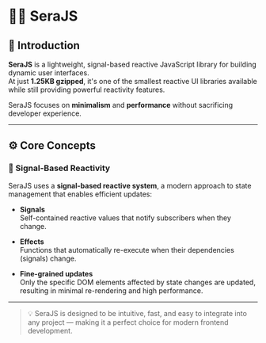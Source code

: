 # 🤷‍♀️ SeraJS

## 📖 Introduction

**SeraJS** is a lightweight, signal-based reactive JavaScript library for building dynamic user interfaces.  
At just **1.25KB gzipped**, it's one of the smallest reactive UI libraries available while still providing powerful reactivity features.

SeraJS focuses on **minimalism** and **performance** without sacrificing developer experience.

---

## ⚙️ Core Concepts

### 🔄 Signal-Based Reactivity

SeraJS uses a **signal-based reactive system**, a modern approach to state management that enables efficient updates:

- **Signals**  
  Self-contained reactive values that notify subscribers when they change.

- **Effects**  
  Functions that automatically re-execute when their dependencies (signals) change.

- **Fine-grained updates**  
  Only the specific DOM elements affected by state changes are updated, resulting in minimal re-rendering and high performance.

---

> 💡 SeraJS is designed to be intuitive, fast, and easy to integrate into any project — making it a perfect choice for modern frontend development.
